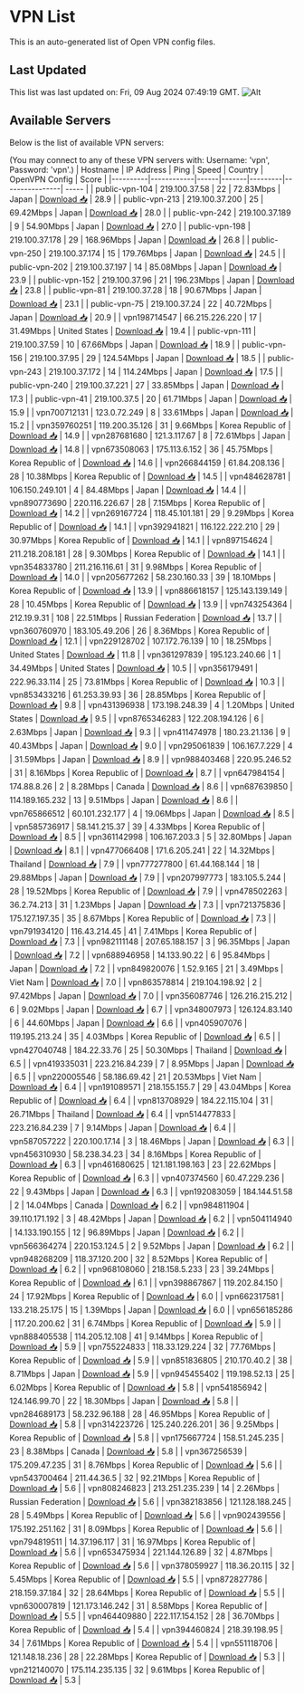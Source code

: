 # VPN List

This is an auto-generated list of Open VPN config files.

## Last Updated

This list was last updated on: Fri, 09 Aug 2024 07:49:19 GMT.
![Alt](https://repobeats.axiom.co/api/embed/186b98318ef1479477931607c1ad7d823f12451f.svg "Repobeats analytics image")

## Available Servers

Below is the list of available VPN servers:

(You may connect to any of these VPN servers with: Username: 'vpn', Password: 'vpn'.)
| Hostname | IP Address | Ping | Speed | Country | OpenVPN Config | Score |
|----------|------------|------|-------|---------|----------------| ----- |
| public-vpn-104 | 219.100.37.58 | 22 | 72.83Mbps | Japan | [Download 📥](./configs/server_0_JP.ovpn) | 28.9 |
| public-vpn-213 | 219.100.37.200 | 25 | 69.42Mbps | Japan | [Download 📥](./configs/server_1_JP.ovpn) | 28.0 |
| public-vpn-242 | 219.100.37.189 | 9 | 54.90Mbps | Japan | [Download 📥](./configs/server_2_JP.ovpn) | 27.0 |
| public-vpn-198 | 219.100.37.178 | 29 | 168.96Mbps | Japan | [Download 📥](./configs/server_3_JP.ovpn) | 26.8 |
| public-vpn-250 | 219.100.37.174 | 15 | 179.76Mbps | Japan | [Download 📥](./configs/server_4_JP.ovpn) | 24.5 |
| public-vpn-202 | 219.100.37.197 | 14 | 85.08Mbps | Japan | [Download 📥](./configs/server_5_JP.ovpn) | 23.9 |
| public-vpn-152 | 219.100.37.96 | 21 | 196.23Mbps | Japan | [Download 📥](./configs/server_6_JP.ovpn) | 23.8 |
| public-vpn-81 | 219.100.37.28 | 18 | 90.67Mbps | Japan | [Download 📥](./configs/server_7_JP.ovpn) | 23.1 |
| public-vpn-75 | 219.100.37.24 | 22 | 40.72Mbps | Japan | [Download 📥](./configs/server_8_JP.ovpn) | 20.9 |
| vpn198714547 | 66.215.226.220 | 17 | 31.49Mbps | United States | [Download 📥](./configs/server_9_US.ovpn) | 19.4 |
| public-vpn-111 | 219.100.37.59 | 10 | 67.66Mbps | Japan | [Download 📥](./configs/server_10_JP.ovpn) | 18.9 |
| public-vpn-156 | 219.100.37.95 | 29 | 124.54Mbps | Japan | [Download 📥](./configs/server_11_JP.ovpn) | 18.5 |
| public-vpn-243 | 219.100.37.172 | 14 | 114.24Mbps | Japan | [Download 📥](./configs/server_12_JP.ovpn) | 17.5 |
| public-vpn-240 | 219.100.37.221 | 27 | 33.85Mbps | Japan | [Download 📥](./configs/server_13_JP.ovpn) | 17.3 |
| public-vpn-41 | 219.100.37.5 | 20 | 61.71Mbps | Japan | [Download 📥](./configs/server_14_JP.ovpn) | 15.9 |
| vpn700712131 | 123.0.72.249 | 8 | 33.61Mbps | Japan | [Download 📥](./configs/server_15_JP.ovpn) | 15.2 |
| vpn359760251 | 119.200.35.126 | 31 | 9.66Mbps | Korea Republic of | [Download 📥](./configs/server_16_KR.ovpn) | 14.9 |
| vpn287681680 | 121.3.117.67 | 8 | 72.61Mbps | Japan | [Download 📥](./configs/server_17_JP.ovpn) | 14.8 |
| vpn673508063 | 175.113.6.152 | 36 | 45.75Mbps | Korea Republic of | [Download 📥](./configs/server_18_KR.ovpn) | 14.6 |
| vpn266844159 | 61.84.208.136 | 28 | 10.38Mbps | Korea Republic of | [Download 📥](./configs/server_19_KR.ovpn) | 14.5 |
| vpn484628781 | 106.150.249.101 | 4 | 84.48Mbps | Japan | [Download 📥](./configs/server_20_JP.ovpn) | 14.4 |
| vpn890773690 | 220.116.226.67 | 28 | 7.15Mbps | Korea Republic of | [Download 📥](./configs/server_21_KR.ovpn) | 14.2 |
| vpn269167724 | 118.45.101.181 | 29 | 9.29Mbps | Korea Republic of | [Download 📥](./configs/server_22_KR.ovpn) | 14.1 |
| vpn392941821 | 116.122.222.210 | 29 | 30.97Mbps | Korea Republic of | [Download 📥](./configs/server_23_KR.ovpn) | 14.1 |
| vpn897154624 | 211.218.208.181 | 28 | 9.30Mbps | Korea Republic of | [Download 📥](./configs/server_24_KR.ovpn) | 14.1 |
| vpn354833780 | 211.216.116.61 | 31 | 9.98Mbps | Korea Republic of | [Download 📥](./configs/server_25_KR.ovpn) | 14.0 |
| vpn205677262 | 58.230.160.33 | 39 | 18.10Mbps | Korea Republic of | [Download 📥](./configs/server_26_KR.ovpn) | 13.9 |
| vpn886618157 | 125.143.139.149 | 28 | 10.45Mbps | Korea Republic of | [Download 📥](./configs/server_27_KR.ovpn) | 13.9 |
| vpn743254364 | 212.19.9.31 | 108 | 22.51Mbps | Russian Federation | [Download 📥](./configs/server_28_RU.ovpn) | 13.7 |
| vpn360760970 | 183.105.49.206 | 26 | 8.36Mbps | Korea Republic of | [Download 📥](./configs/server_29_KR.ovpn) | 12.1 |
| vpn229128702 | 107.172.76.139 | 10 | 18.25Mbps | United States | [Download 📥](./configs/server_30_US.ovpn) | 11.8 |
| vpn361297839 | 195.123.240.66 | 1 | 34.49Mbps | United States | [Download 📥](./configs/server_31_US.ovpn) | 10.5 |
| vpn356179491 | 222.96.33.114 | 25 | 73.81Mbps | Korea Republic of | [Download 📥](./configs/server_32_KR.ovpn) | 10.3 |
| vpn853433216 | 61.253.39.93 | 36 | 28.85Mbps | Korea Republic of | [Download 📥](./configs/server_33_KR.ovpn) | 9.8 |
| vpn431396938 | 173.198.248.39 | 4 | 1.20Mbps | United States | [Download 📥](./configs/server_34_US.ovpn) | 9.5 |
| vpn8765346283 | 122.208.194.126 | 6 | 2.63Mbps | Japan | [Download 📥](./configs/server_35_JP.ovpn) | 9.3 |
| vpn411474978 | 180.23.21.136 | 9 | 40.43Mbps | Japan | [Download 📥](./configs/server_36_JP.ovpn) | 9.0 |
| vpn295061839 | 106.167.7.229 | 4 | 31.59Mbps | Japan | [Download 📥](./configs/server_37_JP.ovpn) | 8.9 |
| vpn988403468 | 220.95.246.52 | 31 | 8.16Mbps | Korea Republic of | [Download 📥](./configs/server_38_KR.ovpn) | 8.7 |
| vpn647984154 | 174.88.8.26 | 2 | 8.28Mbps | Canada | [Download 📥](./configs/server_39_CA.ovpn) | 8.6 |
| vpn687639850 | 114.189.165.232 | 13 | 9.51Mbps | Japan | [Download 📥](./configs/server_40_JP.ovpn) | 8.6 |
| vpn765866512 | 60.101.232.177 | 4 | 19.06Mbps | Japan | [Download 📥](./configs/server_41_JP.ovpn) | 8.5 |
| vpn585736917 | 58.141.215.37 | 39 | 4.33Mbps | Korea Republic of | [Download 📥](./configs/server_42_KR.ovpn) | 8.5 |
| vpn361142998 | 106.167.203.3 | 5 | 32.80Mbps | Japan | [Download 📥](./configs/server_43_JP.ovpn) | 8.1 |
| vpn477066408 | 171.6.205.241 | 22 | 14.32Mbps | Thailand | [Download 📥](./configs/server_44_TH.ovpn) | 7.9 |
| vpn777277800 | 61.44.168.144 | 18 | 29.88Mbps | Japan | [Download 📥](./configs/server_45_JP.ovpn) | 7.9 |
| vpn207997773 | 183.105.5.244 | 28 | 19.52Mbps | Korea Republic of | [Download 📥](./configs/server_46_KR.ovpn) | 7.9 |
| vpn478502263 | 36.2.74.213 | 31 | 1.23Mbps | Japan | [Download 📥](./configs/server_47_JP.ovpn) | 7.3 |
| vpn721375836 | 175.127.197.35 | 35 | 8.67Mbps | Korea Republic of | [Download 📥](./configs/server_48_KR.ovpn) | 7.3 |
| vpn791934120 | 116.43.214.45 | 41 | 7.41Mbps | Korea Republic of | [Download 📥](./configs/server_49_KR.ovpn) | 7.3 |
| vpn982111148 | 207.65.188.157 | 3 | 96.35Mbps | Japan | [Download 📥](./configs/server_50_JP.ovpn) | 7.2 |
| vpn688946958 | 14.133.90.22 | 6 | 95.84Mbps | Japan | [Download 📥](./configs/server_51_JP.ovpn) | 7.2 |
| vpn849820076 | 1.52.9.165 | 21 | 3.49Mbps | Viet Nam | [Download 📥](./configs/server_52_VN.ovpn) | 7.0 |
| vpn863578814 | 219.104.198.92 | 2 | 97.42Mbps | Japan | [Download 📥](./configs/server_53_JP.ovpn) | 7.0 |
| vpn356087746 | 126.216.215.212 | 6 | 9.02Mbps | Japan | [Download 📥](./configs/server_54_JP.ovpn) | 6.7 |
| vpn348007973 | 126.124.83.140 | 6 | 44.60Mbps | Japan | [Download 📥](./configs/server_55_JP.ovpn) | 6.6 |
| vpn405907076 | 119.195.213.24 | 35 | 4.03Mbps | Korea Republic of | [Download 📥](./configs/server_56_KR.ovpn) | 6.5 |
| vpn427040748 | 184.22.33.76 | 25 | 50.30Mbps | Thailand | [Download 📥](./configs/server_57_TH.ovpn) | 6.5 |
| vpn419335031 | 223.216.84.239 | 7 | 8.95Mbps | Japan | [Download 📥](./configs/server_58_JP.ovpn) | 6.5 |
| vpn220005546 | 58.186.69.42 | 21 | 20.53Mbps | Viet Nam | [Download 📥](./configs/server_59_VN.ovpn) | 6.4 |
| vpn191089571 | 218.155.155.7 | 29 | 43.04Mbps | Korea Republic of | [Download 📥](./configs/server_60_KR.ovpn) | 6.4 |
| vpn813708929 | 184.22.115.104 | 31 | 26.71Mbps | Thailand | [Download 📥](./configs/server_61_TH.ovpn) | 6.4 |
| vpn514477833 | 223.216.84.239 | 7 | 9.14Mbps | Japan | [Download 📥](./configs/server_62_JP.ovpn) | 6.4 |
| vpn587057222 | 220.100.17.14 | 3 | 18.46Mbps | Japan | [Download 📥](./configs/server_63_JP.ovpn) | 6.3 |
| vpn456310930 | 58.238.34.23 | 34 | 8.16Mbps | Korea Republic of | [Download 📥](./configs/server_64_KR.ovpn) | 6.3 |
| vpn461680625 | 121.181.198.163 | 23 | 22.62Mbps | Korea Republic of | [Download 📥](./configs/server_65_KR.ovpn) | 6.3 |
| vpn407374560 | 60.47.229.236 | 22 | 9.43Mbps | Japan | [Download 📥](./configs/server_66_JP.ovpn) | 6.3 |
| vpn192083059 | 184.144.51.58 | 2 | 14.04Mbps | Canada | [Download 📥](./configs/server_67_CA.ovpn) | 6.2 |
| vpn984811904 | 39.110.171.192 | 3 | 48.42Mbps | Japan | [Download 📥](./configs/server_68_JP.ovpn) | 6.2 |
| vpn504114940 | 14.133.190.155 | 12 | 96.89Mbps | Japan | [Download 📥](./configs/server_69_JP.ovpn) | 6.2 |
| vpn566364274 | 220.153.124.5 | 2 | 9.52Mbps | Japan | [Download 📥](./configs/server_70_JP.ovpn) | 6.2 |
| vpn948268209 | 118.37.120.200 | 32 | 8.52Mbps | Korea Republic of | [Download 📥](./configs/server_71_KR.ovpn) | 6.2 |
| vpn968108060 | 218.158.5.233 | 23 | 39.24Mbps | Korea Republic of | [Download 📥](./configs/server_72_KR.ovpn) | 6.1 |
| vpn398867867 | 119.202.84.150 | 24 | 17.92Mbps | Korea Republic of | [Download 📥](./configs/server_73_KR.ovpn) | 6.0 |
| vpn662317581 | 133.218.25.175 | 15 | 1.39Mbps | Japan | [Download 📥](./configs/server_74_JP.ovpn) | 6.0 |
| vpn656185286 | 117.20.200.62 | 31 | 6.74Mbps | Korea Republic of | [Download 📥](./configs/server_75_KR.ovpn) | 5.9 |
| vpn888405538 | 114.205.12.108 | 41 | 9.14Mbps | Korea Republic of | [Download 📥](./configs/server_76_KR.ovpn) | 5.9 |
| vpn755224833 | 118.33.129.224 | 32 | 77.76Mbps | Korea Republic of | [Download 📥](./configs/server_77_KR.ovpn) | 5.9 |
| vpn851836805 | 210.170.40.2 | 38 | 8.71Mbps | Japan | [Download 📥](./configs/server_78_JP.ovpn) | 5.9 |
| vpn945455402 | 119.198.52.13 | 25 | 6.02Mbps | Korea Republic of | [Download 📥](./configs/server_79_KR.ovpn) | 5.8 |
| vpn541856942 | 124.146.99.70 | 22 | 18.30Mbps | Japan | [Download 📥](./configs/server_80_JP.ovpn) | 5.8 |
| vpn284689173 | 58.232.96.188 | 28 | 46.95Mbps | Korea Republic of | [Download 📥](./configs/server_81_KR.ovpn) | 5.8 |
| vpn314223726 | 125.240.226.201 | 36 | 9.25Mbps | Korea Republic of | [Download 📥](./configs/server_82_KR.ovpn) | 5.8 |
| vpn175667724 | 158.51.245.235 | 23 | 8.38Mbps | Canada | [Download 📥](./configs/server_83_CA.ovpn) | 5.8 |
| vpn367256539 | 175.209.47.235 | 31 | 8.76Mbps | Korea Republic of | [Download 📥](./configs/server_84_KR.ovpn) | 5.6 |
| vpn543700464 | 211.44.36.5 | 32 | 92.21Mbps | Korea Republic of | [Download 📥](./configs/server_85_KR.ovpn) | 5.6 |
| vpn808246823 | 213.251.235.239 | 14 | 2.26Mbps | Russian Federation | [Download 📥](./configs/server_86_RU.ovpn) | 5.6 |
| vpn382183856 | 121.128.188.245 | 28 | 5.49Mbps | Korea Republic of | [Download 📥](./configs/server_87_KR.ovpn) | 5.6 |
| vpn902439556 | 175.192.251.162 | 31 | 8.09Mbps | Korea Republic of | [Download 📥](./configs/server_88_KR.ovpn) | 5.6 |
| vpn794819511 | 14.37.196.117 | 31 | 16.97Mbps | Korea Republic of | [Download 📥](./configs/server_89_KR.ovpn) | 5.6 |
| vpn653475934 | 221.144.126.89 | 32 | 4.87Mbps | Korea Republic of | [Download 📥](./configs/server_90_KR.ovpn) | 5.6 |
| vpn378059927 | 118.36.20.115 | 32 | 5.45Mbps | Korea Republic of | [Download 📥](./configs/server_91_KR.ovpn) | 5.5 |
| vpn872827786 | 218.159.37.184 | 32 | 28.64Mbps | Korea Republic of | [Download 📥](./configs/server_92_KR.ovpn) | 5.5 |
| vpn630007819 | 121.173.146.242 | 31 | 8.58Mbps | Korea Republic of | [Download 📥](./configs/server_93_KR.ovpn) | 5.5 |
| vpn464409880 | 222.117.154.152 | 28 | 36.70Mbps | Korea Republic of | [Download 📥](./configs/server_94_KR.ovpn) | 5.4 |
| vpn394460824 | 218.39.198.95 | 34 | 7.61Mbps | Korea Republic of | [Download 📥](./configs/server_95_KR.ovpn) | 5.4 |
| vpn551118706 | 121.148.18.236 | 28 | 22.28Mbps | Korea Republic of | [Download 📥](./configs/server_96_KR.ovpn) | 5.3 |
| vpn212140070 | 175.114.235.135 | 32 | 9.61Mbps | Korea Republic of | [Download 📥](./configs/server_97_KR.ovpn) | 5.3 |
